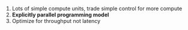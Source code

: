 
1. Lots of simple compute units, trade simple control for more compute
2. **Explicitly parallel programming model**
3. Optimize for throughput not latency
